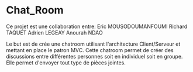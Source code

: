 # Chat_Room

Ce projet est une collaboration entre:
Eric MOUSODOUMANFOUMI
Richard TAQUET
Adrien LEGEAY
Anourah NDAO

Le but est de crée une chatroom utilisant l'architecture Client/Serveur et mettant en place le patron MVC. 
Cette chatroom permet de créer des discussions entre différentes personnes soit en individuel soit en groupe. Elle permet d'envoyer tout type de pièces jointes.

